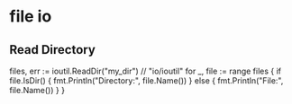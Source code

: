 # file io

## Read Directory
files, err := ioutil.ReadDir("my_dir") // "io/ioutil"
for _, file := range files {
  if file.IsDir() {
    fmt.Println("Directory:", file.Name())
  } else {
    fmt.Println("File:", file.Name())
  }
}
